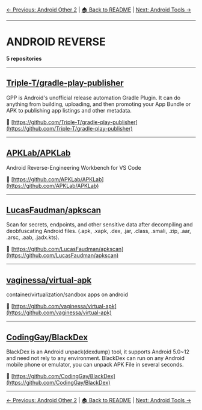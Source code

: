 [← Previous: Android Other 2](android-other-2.txt) | [🏠 Back to README](../README.md) | [Next: Android Tools →](android-tools.txt)

---

# ANDROID REVERSE

**5 repositories**

---

## [Triple-T/gradle-play-publisher](https://github.com/Triple-T/gradle-play-publisher)

GPP is Android's unofficial release automation Gradle Plugin. It can do anything from building, uploading, and then promoting your App Bundle or APK to publishing app listings and other metadata.

🔗 [https://github.com/Triple-T/gradle-play-publisher](https://github.com/Triple-T/gradle-play-publisher)

---

## [APKLab/APKLab](https://github.com/APKLab/APKLab)

Android Reverse-Engineering Workbench for VS Code

🔗 [https://github.com/APKLab/APKLab](https://github.com/APKLab/APKLab)

---

## [LucasFaudman/apkscan](https://github.com/LucasFaudman/apkscan)

Scan for secrets, endpoints, and other sensitive data after decompiling and deobfuscating Android files. (.apk, .xapk, .dex, .jar, .class, .smali, .zip, .aar, .arsc, .aab, .jadx.kts).

🔗 [https://github.com/LucasFaudman/apkscan](https://github.com/LucasFaudman/apkscan)

---

## [vaginessa/virtual-apk](https://github.com/vaginessa/virtual-apk)

container/virtualization/sandbox apps on android

🔗 [https://github.com/vaginessa/virtual-apk](https://github.com/vaginessa/virtual-apk)

---

## [CodingGay/BlackDex](https://github.com/CodingGay/BlackDex)

BlackDex is an Android unpack(dexdump) tool, it supports Android 5.0~12 and need not rely to any environment. BlackDex can run on any Android mobile phone or emulator, you can unpack APK File in several seconds.

🔗 [https://github.com/CodingGay/BlackDex](https://github.com/CodingGay/BlackDex)

---


[← Previous: Android Other 2](android-other-2.txt) | [🏠 Back to README](../README.md) | [Next: Android Tools →](android-tools.txt)
